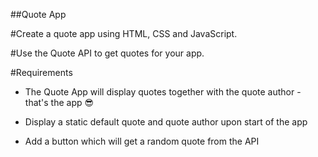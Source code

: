 ##Quote App

#Create a quote app using HTML, CSS and JavaScript.

#Use the Quote API to get quotes for your app.

#Requirements

 - The Quote App will display quotes together with the quote author - that's the app 😎

  - Display a static default quote and quote author upon start of the app
  - Add a button which will get a random quote from the API